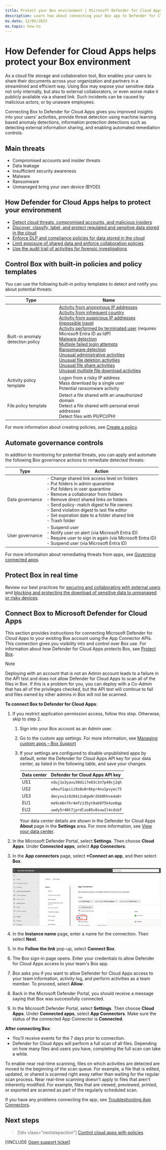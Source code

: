 ```yaml
---
title: Protect your Box environment | Microsoft Defender for Cloud Apps
description: Learn how about connecting your Box app to Defender for Cloud Apps using the API connector.
ms.date: 12/05/2023
ms.topic: how-to
---
```

# How Defender for Cloud Apps helps protect your Box environment



As a cloud file storage and collaboration tool, Box enables your users to share their documents across your organization and partners in a streamlined and efficient way. Using Box may expose your sensitive data not only internally, but also to external collaborators, or even worse make it publicly available via a shared link. Such incidents can be caused by malicious actors, or by unaware employees.

Connecting Box to Defender for Cloud Apps gives you improved insights into your users' activities, provide threat detection using machine learning based anomaly detections, information protection detections such as detecting external information sharing, and enabling automated remediation controls.

## Main threats

- Compromised accounts and insider threats
- Data leakage
- Insufficient security awareness
- Malware
- Ransomware
- Unmanaged bring your own device (BYOD)

## How Defender for Cloud Apps helps to protect your environment

- [Detect cloud threats, compromised accounts, and malicious insiders](best-practices.md#detect-cloud-threats-compromised-accounts-malicious-insiders-and-ransomware)
- [Discover, classify, label, and protect regulated and sensitive data stored in the cloud](best-practices.md#discover-classify-label-and-protect-regulated-and-sensitive-data-stored-in-the-cloud)
- [Enforce DLP and compliance policies for data stored in the cloud](best-practices.md#enforce-dlp-and-compliance-policies-for-data-stored-in-the-cloud)
- [Limit exposure of shared data and enforce collaboration policies](best-practices.md#limit-exposure-of-shared-data-and-enforce-collaboration-policies)
- [Use the audit trail of activities for forensic investigations](best-practices.md#use-the-audit-trail-of-activities-for-forensic-investigations)

## Control Box with built-in policies and policy templates

You can use the following built-in policy templates to detect and notify you about potential threats:

| Type | Name |
| ---- | ---- |
| Built-in anomaly detection policy | [Activity from anonymous IP addresses](anomaly-detection-policy.md#activity-from-anonymous-ip-addresses)<br />[Activity from infrequent country](anomaly-detection-policy.md#activity-from-infrequent-country)<br />[Activity from suspicious IP addresses](anomaly-detection-policy.md#activity-from-suspicious-ip-addresses)<br />[Impossible travel](anomaly-detection-policy.md#impossible-travel)<br />[Activity performed by terminated user](anomaly-detection-policy.md#activity-performed-by-terminated-user) (requires Microsoft Entra ID as IdP)<br />[Malware detection](anomaly-detection-policy.md#malware-detection)<br />[Multiple failed login attempts](anomaly-detection-policy.md#multiple-failed-login-attempts)<br />[Ransomware detection](anomaly-detection-policy.md#ransomware-activity)<br />[Unusual administrative activities](anomaly-detection-policy.md#unusual-activities-by-user)<br />[Unusual file deletion activities](anomaly-detection-policy.md#unusual-activities-by-user)<br />[Unusual file share activities](anomaly-detection-policy.md#unusual-activities-by-user)<br />[Unusual multiple file download activities](anomaly-detection-policy.md#unusual-activities-by-user) |
| Activity policy template | Logon from a risky IP address<br />Mass download by a single user<br />Potential ransomware activity |
| File policy template | Detect a file shared with an unauthorized domain<br />Detect a file shared with personal email addresses<br />Detect files with PII/PCI/PHI |

For more information about creating policies, see [Create a policy](control-cloud-apps-with-policies.md#create-a-policy).

## Automate governance controls

In addition to monitoring for potential threats, you can apply and automate the following Box governance actions to remediate detected threats:

| Type | Action |
| ---- | ---- |
| Data governance | - Change shared link access level on folders<br />- Put folders in admin quarantine<br />- Put folders in user quarantine<br />- Remove a collaborator from folders<br />- Remove direct shared links on folders<br/> - Send policy-match digest to file owners<br />- Send violation digest to last file editor<br />- Set expiration date to a folder shared link<br /> - Trash folder |
| User governance | - Suspend user<br />- Notify user on alert (via Microsoft Entra ID)<br />- Require user to sign in again (via Microsoft Entra ID)<br />- Suspend user (via Microsoft Entra ID) |

For more information about remediating threats from apps, see [Governing connected apps](governance-actions.md).

## Protect Box in real time

Review our best practices for [securing and collaborating with external users](best-practices.md#secure-collaboration-with-external-users-by-enforcing-real-time-session-controls) and [blocking and protecting the download of sensitive data to unmanaged or risky devices](best-practices.md#block-and-protect-download-of-sensitive-data-to-unmanaged-or-risky-devices).

## Connect Box to Microsoft Defender for Cloud Apps

This section provides instructions for connecting Microsoft Defender for Cloud Apps to your existing Box account using the App Connector APIs. This connection gives you visibility into and control over Box use. For information about how Defender for Cloud Apps protects Box, see [Protect Box](protect-box.md).

> [!NOTE]
> Deploying with an account that is not an Admin account leads to a failure in the API test and does not allow Defender for Cloud Apps to scan all of the files in Box. If this is a problem for you, you can deploy with a Co-Admin that has all of the privileges checked, but the API test will continue to fail and files owned by other admins in Box will not be scanned.

**To connect Box to Defender for Cloud Apps**:

1. If you restrict application permission access, follow this step. Otherwise, skip to step 2.

    1.  Sign into your Box account as an Admin user.
    1.  Go to the custom app settings. For more information, see [Managing custom apps – Box Support](https://support.box.com/hc/en-us/articles/360044196653-Managing-custom-apps#:~:text=Open%20your%20Admin%20Console.%20In%20the%20left%20sidebar%2C,you%20want%20to%20enforce%2C%20click%20the%20slider%20button.)
    1.  If your settings are configured to disable unpublished apps by default, enter the Defender for Cloud Apps API key for your data center, as listed in the following table, and save your changes.

        | **Data center**<br> | **Defender for Cloud Apps API key**<br> |
        | --- | --- |
        | US1 | `nduj1o3yavu30dii7e03c3n7p49cj2qh` |
        | US2 | `w0ouf1apiii9z8o0r6kpr4nu1pvyec75` |
        | US3 | `dmcyvu1s9284i2u6gw9r2kb0hhve4a0r`|
        | EU1| `me9cm6n7kr4mfz135yt0ab9f5k4ze8qp` |
        | EU2 | `uwdy5r40t7jprdlzo85v8suw1l4cdsbf`|

        Your data center details are shown in the Defender for Cloud Apps **About** page in the **Settings** area. For more information, see [View your data center](network-requirements.md#view-your-data-center).

1. In the Microsoft Defender Portal, select **Settings**. Then choose **Cloud Apps**. Under **Connected apps**, select **App Connectors**.

1. In the **App connectors** page, select **+Connect an app**, and then select **Box**.

    ![Connect Box.](media/connect-box.png "Connect Box")

1. In the **Instance name** page, enter a name for the connection. Then select **Next**.

1. In the **Follow the link** pop-up, select **Connect Box**.

1. The Box sign-in page opens. Enter your credentials to allow Defender for Cloud Apps access to your team's Box app.

1. Box asks you if you want to allow Defender for Cloud Apps access to your team information, activity log, and perform activities as a team member. To proceed, select **Allow**.

1. Back in the Microsoft Defender Portal, you should receive a message saying that Box was successfully connected.

1. In the Microsoft Defender Portal, select **Settings**. Then choose **Cloud Apps**. Under **Connected apps**, select **App Connectors**. Make sure the status of the connected App Connector is **Connected**.

**After connecting Box**:

- You'll receive events for the 7 days prior to connection.
- Defender for Cloud Apps will perform a full scan of all files. Depending on how many files and users you have, completing the full scan can take a while.

To enable near real-time scanning, files on which activities are detected are moved to the beginning of the scan queue. For example, a file that is edited, updated, or shared is scanned right away rather than waiting for the regular scan process. Near real-time scanning doesn't apply to files that aren't inherently modified. For example, files that are viewed, previewed, printed, or exported are scanned as part of the regularly scheduled scan.

If you have any problems connecting the app, see [Troubleshooting App Connectors](troubleshooting-api-connectors-using-error-messages.md).

## Next steps

> [!div class="nextstepaction"]
> [Control cloud apps with policies](control-cloud-apps-with-policies.md)

[!INCLUDE [Open support ticket](includes/support.md)]